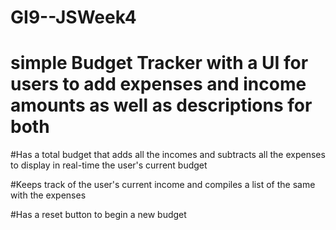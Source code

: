 # GI9--JSWeek4

# simple Budget Tracker with a UI for users to add expenses and income amounts as well as descriptions for both

#Has a total budget that adds all the incomes and subtracts all the expenses to display in real-time the user's current budget

#Keeps track of the user's current income and compiles a list of the same with the expenses

#Has a reset button to begin a new budget
